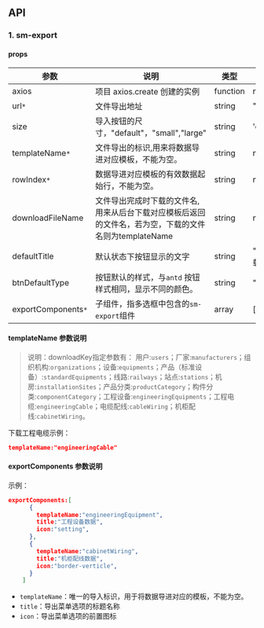 ##  API

### 1.   sm-export

#### props

| 参数  | 说明                         | 类型     | 默认值 |
| ----- | ---------------------------- | -------- | ------ |
| axios | 项目 axios.create 创建的实例 | function |null|
| url`*` | 文件导出地址 | string |""|
| size | 导入按钮的尺寸，"default"，"small","large" | string |'default'|
| templateName`*` | 文件导出的标识,用来将数据导进对应模板，不能为空。 | string |null|
| rowIndex`*` | 数据导进对应模板的有效数据起始行，不能为空。 | string |null|
| downloadFileName | 文件导出完成时下载的文件名,用来从后台下载对应模板后返回的文件名，若为空，下载的文件名则为templateName | string |null|
| defaultTitle | 默认状态下按钮显示的文字 | string |"模板下载"|
| btnDefaultType | 按钮默认的样式，与`antd` 按钮样式相同，显示不同的颜色。 | string |""|
| exportComponents`*` | 子组件，指多选框中包含的`sm-export`组件     | array    | []        |


#### templateName 参数说明

> 说明：downloadKey指定参数有：   用户:`users`；厂家:`manufacturers`；组织机构:`organizations`；设备:`equipments`；产品（标准设备）:`standardEquipments`；线路:`railways`；站点:`stations`；机房:`installationSites`；产品分类:`productCategory`；构件分类:`componentCategory`；工程设备:`engineeringEquipments`；工程电缆:`engineeringCable`；电缆配线:`cableWiring`；机柜配线:`cabinetWiring`。
>

下载工程电缆示例：
```json
templateName:"engineeringCable"
```


#### exportComponents 参数说明

示例：

```json
exportComponents:[
      {
        templateName:"engineeringEquipment",
        title:"工程设备数据",
        icon:"setting",
      },
      {
        templateName:"cabinetWiring",
        title:"机柜配线数据",
        icon:"border-verticle",
      }
    ]
```

- `templateName`：唯一的导入标识，用于将数据导进对应的模板，不能为空。
- `title`：导出菜单选项的标题名称
- `icon`：导出菜单选项的前置图标